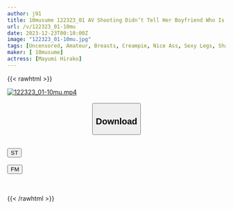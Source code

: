 ```yaml
---
author: j91
title: 10musume 122323_01 AV Shooting Didn’t Tell Her Boyfriend Who Is Unsatisfied! A Cute Petite Girl With A Shaved Pussy And Peach Butt! Mayumi Hirako
url: /v/122323_01-10mu
date: 2023-12-23T00:10:00Z
image: "122323_01-10mu.jpg"
tags: [Uncensored, Amateur, Breasts, Creampie, Nice Ass, Sexy Legs, Shaved]
maker: [ 10musume]
actress: [Mayumi Hirako]
---
```



{{< rawhtml >}}

<div class="video" data-videoid="b7QRKPK2lbSPePo">
    <a href="javascript:;">
        <img src="/v/122323_01-10mu/122323_01-10mu.jpg" width="WIDTH" height="HEIGHT" alt="122323_01-10mu.mp4" loading="lazy">
    </a>
</div>

<script type="text/javascript" src="https://j91.asia/asset/on-demand-st.js"></script>

<br>
  <link rel="stylesheet" href="https://j91.asia/asset/bs5.css">
  
  <center>
  <button class="btn btn-primary" type="button" data-bs-toggle="collapse" data-bs-target=".multi-collapse" aria-expanded="false" aria-controls="multiCollapseExample1 multiCollapseExample2"><h2>Download</h2></button></center>
</p>
<div class="row">
  <div class="col">
    <div class="collapse multi-collapse" id="multiCollapseExample1">
      <div class="card card-body">
	      	      <br>
<div class="buttons">  
<a href="https://streamtape.to/v/b7QRKPK2lbSPePo" target="_blank"><button class="btn-hover color-3"><i class="fa fa-download"></i> ST</button></a></div>
    </div>
  </div>
</div>
  <div class="col">
    <div class="collapse multi-collapse" id="multiCollapseExample2">
      <div class="card card-body">
	      <br>
<div class="buttons">
    <a href="https://filemoon.sx/d/ubdwi2wm598a" target="_blank"><button class="btn-hover color-8"><i class="fa fa-download"></i> FM</button></a></div>
<br><br>
      </div>
    </div>
  </div>
</div>

{{< /rawhtml >}}